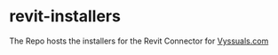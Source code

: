 # revit-installers
The Repo hosts the installers for the Revit Connector for [Vyssuals.com](vyssuals.com)
